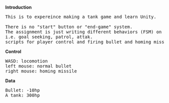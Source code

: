 **Introduction**
<pre>
This is to expereince making a tank game and learn Unity.

There is no "start" button or "end-game" system.
The assignment is just writing different behaviors (FSM) on enemy tanks,
i.e. goal seeking, patrol, attak.
scripts for player control and firing bullet and homing missiles.
</pre>

**Control**
<pre>
WASD: locomotion
left mouse: normal bullet
right mouse: homing missile
</pre>

**Data**
<pre>
Bullet: -10hp
A tank: 300hp
</pre>